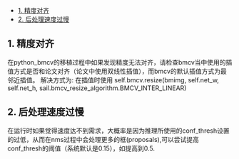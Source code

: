 * [1. 精度对齐](#1-精度对齐)
* [2. 后处理速度过慢](#2-后处理速度过慢)

## 1. 精度对齐
在python_bmcv的移植过程中如果发现精度无法对齐，请检查bmcv当中使用的插值方式是否和论文对齐（论文中使用双线性插值），而bmcv的默认插值方式为最邻近插值。
解决方式为: 在插值时使用 self.bmcv.resize(bmimg, self.net_w, self.net_h,  sail.bmcv_resize_algorithm.BMCV_INTER_LINEAR)

## 2. 后处理速度过慢
在运行时如果觉得速度达不到需求，大概率是因为推理所使用的conf_thresh设置的过低，从而在nms过程中会处理更多的框(proposals),可以尝试提高conf_thresh的阈值（系统默认是0.15），如提高到0.5.